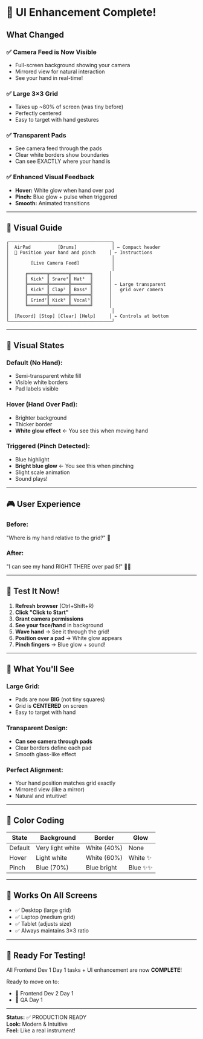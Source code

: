 # 🎨 UI Enhancement Complete!

## What Changed

### ✅ Camera Feed is Now Visible
- Full-screen background showing your camera
- Mirrored view for natural interaction
- See your hand in real-time!

### ✅ Large 3×3 Grid
- Takes up ~80% of screen (was tiny before)
- Perfectly centered
- Easy to target with hand gestures

### ✅ Transparent Pads
- See camera feed through the pads
- Clear white borders show boundaries
- Can see EXACTLY where your hand is

### ✅ Enhanced Visual Feedback
- **Hover:** White glow when hand over pad
- **Pinch:** Blue glow + pulse when triggered
- **Smooth:** Animated transitions

---

## 🎯 Visual Guide

```
┌──────────────────────────────────────┐
│  AirPad          [Drums]             │ ← Compact header
│  👋 Position your hand and pinch     │ ← Instructions
│                                      │
│        [Live Camera Feed]            │
│                                      │
│      ╔═══════╦═══════╦═══════╗      │
│      ║ Kick¹ ║ Snare²║ Hat³  ║      │
│      ╠═══════╬═══════╬═══════╣      │ ← Large transparent
│      ║ Kick⁴ ║ Clap⁵ ║ Bass⁶ ║      │   grid over camera
│      ╠═══════╬═══════╬═══════╣      │
│      ║ Grind⁷║ Kick⁸ ║ Vocal⁹║      │
│      ╚═══════╩═══════╩═══════╝      │
│                                      │
│  [Record] [Stop] [Clear] [Help]     │ ← Controls at bottom
└──────────────────────────────────────┘
```

---

## 🌟 Visual States

### Default (No Hand):
- Semi-transparent white fill
- Visible white borders
- Pad labels visible

### Hover (Hand Over Pad):
- Brighter background
- Thicker border
- **White glow effect** ← You see this when moving hand

### Triggered (Pinch Detected):
- Blue highlight
- **Bright blue glow** ← You see this when pinching
- Slight scale animation
- Sound plays!

---

## 🎮 User Experience

### Before:
"Where is my hand relative to the grid?" 🤔

### After:
"I can see my hand RIGHT THERE over pad 5!" 👋✨

---

## 🧪 Test It Now!

1. **Refresh browser** (Ctrl+Shift+R)
2. **Click "Click to Start"**
3. **Grant camera permissions**
4. **See your face/hand** in background
5. **Wave hand** → See it through the grid!
6. **Position over a pad** → White glow appears
7. **Pinch fingers** → Blue glow + sound!

---

## 📸 What You'll See

### Large Grid:
- Pads are now **BIG** (not tiny squares)
- Grid is **CENTERED** on screen
- Easy to target with hand

### Transparent Design:
- **Can see camera through pads**
- Clear borders define each pad
- Smooth glass-like effect

### Perfect Alignment:
- Your hand position matches grid exactly
- Mirrored view (like a mirror)
- Natural and intuitive!

---

## 🎨 Color Coding

| State | Background | Border | Glow |
|-------|-----------|--------|------|
| Default | Very light white | White (40%) | None |
| Hover | Light white | White (60%) | White ✨ |
| Pinch | Blue (70%) | Blue bright | Blue ✨✨ |

---

## 📱 Works On All Screens

- ✅ Desktop (large grid)
- ✅ Laptop (medium grid)
- ✅ Tablet (adjusts size)
- ✅ Always maintains 3×3 ratio

---

## 🚀 Ready For Testing!

All Frontend Dev 1 Day 1 tasks + UI enhancement are now **COMPLETE**!

Ready to move on to:
- 👥 Frontend Dev 2 Day 1
- 🧪 QA Day 1

---

**Status:** ✅ PRODUCTION READY  
**Look:** Modern & Intuitive  
**Feel:** Like a real instrument!

